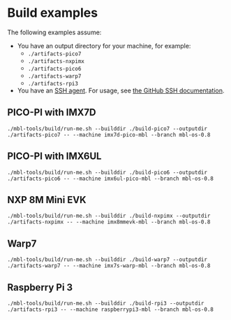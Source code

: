 # Build examples

The following examples assume:

* You have an output directory for your machine, for example:
    * `./artifacts-pico7`
    * `./artifacts-nxpimx`
    * `./artifacts-pico6`
    * `./artifacts-warp7`
    * `./artifacts-rpi3`
* You have an [SSH agent](../first-image/development-environment.html). For usage, see [the GitHub SSH documentation](https://help.github.com/articles/generating-a-new-ssh-key-and-adding-it-to-the-ssh-agent/).


## PICO-PI with IMX7D

```
./mbl-tools/build/run-me.sh --builddir ./build-pico7 --outputdir ./artifacts-pico7 -- --machine imx7d-pico-mbl --branch mbl-os-0.8
```

## PICO-PI with IMX6UL

```
./mbl-tools/build/run-me.sh --builddir ./build-pico6 --outputdir ./artifacts-pico6 -- --machine imx6ul-pico-mbl --branch mbl-os-0.8
```

## NXP 8M Mini EVK

```
./mbl-tools/build/run-me.sh --builddir ./build-nxpimx --outputdir ./artifacts-nxpimx -- --machine imx8mmevk-mbl --branch mbl-os-0.8
```

## Warp7

```
./mbl-tools/build/run-me.sh --builddir ./build-warp7 --outputdir ./artifacts-warp7 -- --machine imx7s-warp-mbl --branch mbl-os-0.8
```

## Raspberry Pi 3

```
./mbl-tools/build/run-me.sh --builddir ./build-rpi3 --outputdir ./artifacts-rpi3 -- --machine raspberrypi3-mbl --branch mbl-os-0.8
```
